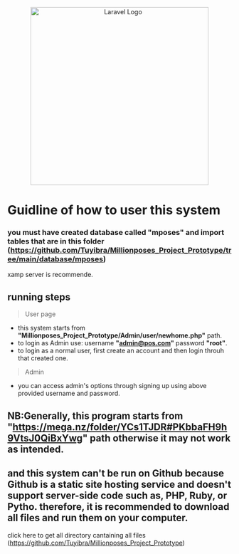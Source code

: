 <p align="center"><a href="https://laravel.com" target="_blank"><img src="https://raw.githubusercontent.com/laravel/art/master/logo-lockup/5%20SVG/2%20CMYK/1%20Full%20Color/laravel-logolockup-cmyk-red.svg" width="400" alt="Laravel Logo"></a></p>

# Guidline of how to user this system
### you must have created database called **"mposes"** and import tables that are in this folder (https://github.com/Tuyibra/Millionposes_Project_Prototype/tree/main/database/mposes)
xamp server is recommende.
## running steps
> User page
 * this system  starts from  **"Millionposes_Project_Prototype/Admin/user/newhome.php"** path.
 * to login as Admin use: username **"admin@pos.com"**  password **"root"**.
 * to login as a normal user, first create an account and then login throuh that created one.
> Admin
 * you can access admin's options through signing up using above provided username and password.
 
## NB:Generally, this program starts from **"https://mega.nz/folder/YCs1TJDR#PKbbaFH9h9VtsJ0QiBxYwg"** path otherwise it may not work as intended.

## and this system can't be run on Github because Github is a static site hosting service and doesn't support server-side code such as, PHP, Ruby, or Pytho. therefore, it is recommended to download all files and run them on your computer.


click here to get all directory cantaining all files
(https://github.com/Tuyibra/Millionposes_Project_Prototype)
